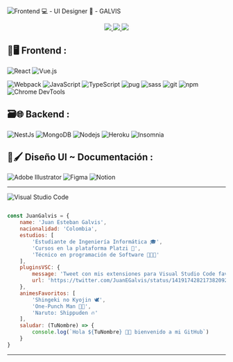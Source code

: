 ![Frontend 💻 - UI Designer 🎨 - GALVIS](https://repository-images.githubusercontent.com/278429059/cb053182-8d50-4e83-b02b-b826a14d4b76)

<p align="center"> <a href="https://twitter.com/JuanEGalvis"> <img src="https://img.icons8.com/fluent/48/000000/twitter.png" /> </a> <a href="https://www.linkedin.com/in/juanegalvis/"> <img src="https://img.icons8.com/color/48/000000/linkedin.png" /> </a> <a href="https://www.instagram.com/juanesgalvisb/"> <img src="https://img.icons8.com/fluent/48/000000/instagram-new.png" /> </a>
</p>

<h2> 🎨🖥 Frontend : </h2>
<p>
  <img alt="React" src="https://img.shields.io/badge/-React-45b8d8?style=flat-square&logo=react&logoColor=white" />
  <img alt="Vue.js" src="https://img.shields.io/badge/-Vue-34495E?style=flat-square&logo=Vue.js&logoColor=white%22" />
</p>
<p>
  <img alt="Webpack" src="https://img.shields.io/badge/-Webpack-8DD6F9?style=flat-square&logo=webpack&logoColor=white" /> 
  <img alt="JavaScript" src="https://img.shields.io/badge/-JavaScript-000000?style=flat-square&logo=javascript&logoColor=f7df1e" />
  <img alt="TypeScript" src="https://img.shields.io/badge/-TypeScript-007ACC?style=flat-square&logo=typescript&logoColor=white" />
  <img alt="pug" src="https://img.shields.io/badge/-Pug-a86454?style=flat-square&logo=pug&logoColor=white" />
  <img alt="sass" src="https://img.shields.io/badge/-Sass-cc6699?style=flat-square&logo=sass&logoColor=white" />
  <img alt="git" src="https://img.shields.io/badge/-Git-F05032?style=flat-square&logo=git&logoColor=white" />
  <img alt="npm" src="https://img.shields.io/badge/-NPM-CB3837?style=flat-square&logo=npm&logoColor=white" />
  <img alt="Chrome DevTools" src="https://img.shields.io/badge/-Chrome_DevTools-000000?style=flat-square&logo=google-chrome&logoColor=white" />
</p>
<h2> 🗃🌐 Backend : </h2>
<p>
    <img alt="NestJs" src="https://img.shields.io/badge/-NestJs-ea2845?style=flat-square&logo=nestjs&logoColor=white" />
    <img alt="MongoDB" src="https://img.shields.io/badge/-MongoDB-13aa52?style=flat-square&logo=mongodb&logoColor=white" />
    <img alt="Nodejs" src="https://img.shields.io/badge/-Nodejs-43853d?style=flat-square&logo=Node.js&logoColor=white" />
    <img alt="Heroku" src="https://img.shields.io/badge/-Heroku-430098?style=flat-square&logo=heroku&logoColor=white" />
    <img alt="Insomnia" src="https://img.shields.io/badge/-Insomnia-5849BE?style=flat-square&logo=insomnia&logoColor=white" />
</p>
<h2> 📱🖌 Diseño UI ~ Documentación : </h2>
<p>
    <img alt="Adobe Illustrator" src="https://img.shields.io/badge/-Adobe_Illustrator-ff7c00?style=flat-square&logo=adobe-illustrator&logoColor=261300&labelColor=ff7c00" />
    <img alt="Figma" src="https://img.shields.io/badge/-Figma-2f323b?style=flat-square&logo=figma&logoColor=white" />
    <img alt="Notion" src="https://img.shields.io/badge/-Notion-ffffff?style=flat-square&logo=notion&logoColor=000000" />
</p>

---------------------------------------------
<img alt="Visual Studio Code" src="https://img.shields.io/badge/-Visual_Studio_Code-000000?style=flat-square&logo=visual-studio-code&logoColor=white" />

```javascript

const JuanGalvis = {
    name: 'Juan Esteban Galvis',
    nacionalidad: 'Colombia',
    estudios: [
        'Estudiante de Ingeniería Informática 🎓',
        'Cursos en la plataforma Platzi 💚',
        'Técnico en programación de Software 👨🏼‍🎓'
    ],
    pluginsVSC: {
        message: 'Tweet con mis extensiones para Visual Studio Code favoritas',
        url: 'https://twitter.com/JuanEGalvis/status/1419174282173820928?s=20'
    },
    animesFavoritos: [
        'Shingeki no Kyojin 🕊',
        'One-Punch Man 👊🏼',
        'Naruto: Shippuden 🔥'
    ],
    saludar: (TuNombre) => {
        console.log(`Hola ${TuNombre} 👋🏼 bienvenido a mi GitHub`)
    }
}

```
---------------------------------------------
